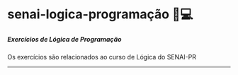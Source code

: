 # senai-logica-programação :hear_no_evil::computer:	
##### Exercícios de Lógica de Programação

Os exercícios são relacionados ao curso de Lógica do SENAI-PR

--------------------------------

